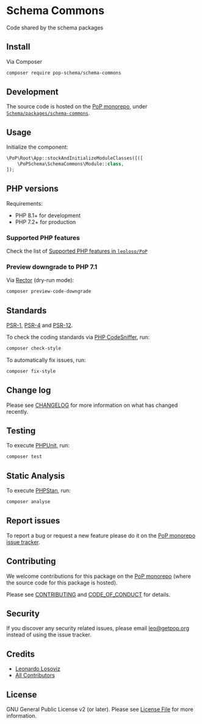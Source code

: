 # Schema Commons

<!--
[![Build Status][ico-travis]][link-travis]
[![Quality Score][ico-code-quality]][link-code-quality]
[![Software License][ico-license]](LICENSE.md)
[![Latest Version on Packagist][ico-version]][link-packagist]
[![Coverage Status][ico-scrutinizer]][link-scrutinizer]
[![Total Downloads][ico-downloads]][link-downloads]
-->

Code shared by the schema packages

## Install

Via Composer

``` bash
composer require pop-schema/schema-commons
```

## Development

The source code is hosted on the [PoP monorepo](https://github.com/leoloso/PoP), under [`Schema/packages/schema-commons`](https://github.com/leoloso/PoP/tree/master/layers/Schema/packages/schema-commons).

## Usage

Initialize the component:

``` php
\PoP\Root\App::stockAndInitializeModuleClasses([([
    \PoPSchema\SchemaCommons\Module::class,
]);
```

## PHP versions

Requirements:

- PHP 8.1+ for development
- PHP 7.2+ for production

### Supported PHP features

Check the list of [Supported PHP features in `leoloso/PoP`](https://github.com/leoloso/PoP/blob/master/docs/supported-php-features.md)

### Preview downgrade to PHP 7.1

Via [Rector](https://github.com/rectorphp/rector) (dry-run mode):

```bash
composer preview-code-downgrade
```

## Standards

[PSR-1](https://www.php-fig.org/psr/psr-1), [PSR-4](https://www.php-fig.org/psr/psr-4) and [PSR-12](https://www.php-fig.org/psr/psr-12).

To check the coding standards via [PHP CodeSniffer](https://github.com/squizlabs/PHP_CodeSniffer), run:

``` bash
composer check-style
```

To automatically fix issues, run:

``` bash
composer fix-style
```

## Change log

Please see [CHANGELOG](CHANGELOG.md) for more information on what has changed recently.

## Testing

To execute [PHPUnit](https://phpunit.de/), run:

``` bash
composer test
```

## Static Analysis

To execute [PHPStan](https://github.com/phpstan/phpstan), run:

``` bash
composer analyse
```

## Report issues

To report a bug or request a new feature please do it on the [PoP monorepo issue tracker](https://github.com/leoloso/PoP/issues).

## Contributing

We welcome contributions for this package on the [PoP monorepo](https://github.com/leoloso/PoP) (where the source code for this package is hosted).

Please see [CONTRIBUTING](CONTRIBUTING.md) and [CODE_OF_CONDUCT](CODE_OF_CONDUCT.md) for details.

## Security

If you discover any security related issues, please email leo@getpop.org instead of using the issue tracker.

## Credits

- [Leonardo Losoviz][link-author]
- [All Contributors][link-contributors]

## License

GNU General Public License v2 (or later). Please see [License File](LICENSE.md) for more information.

[ico-version]: https://img.shields.io/packagist/v/pop-schema/schema-commons.svg?style=flat-square
[ico-license]: https://img.shields.io/badge/license-GPLv2-brightgreen.svg?style=flat-square
[ico-travis]: https://img.shields.io/travis/pop-schema/schema-commons/master.svg?style=flat-square
[ico-scrutinizer]: https://img.shields.io/scrutinizer/coverage/g/pop-schema/schema-commons.svg?style=flat-square
[ico-code-quality]: https://img.shields.io/scrutinizer/g/pop-schema/schema-commons.svg?style=flat-square
[ico-downloads]: https://img.shields.io/packagist/dt/pop-schema/schema-commons.svg?style=flat-square

[link-packagist]: https://packagist.org/packages/pop-schema/schema-commons
[link-travis]: https://travis-ci.org/pop-schema/schema-commons
[link-scrutinizer]: https://scrutinizer-ci.com/g/pop-schema/schema-commons/code-structure
[link-code-quality]: https://scrutinizer-ci.com/g/pop-schema/schema-commons
[link-downloads]: https://packagist.org/packages/pop-schema/schema-commons
[link-author]: https://github.com/leoloso
[link-contributors]: ../../../../../../contributors
